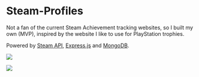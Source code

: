 # Steam-Profiles
Not a fan of the current Steam Achievement tracking websites, so I built my own (MVP), inspired by the website I like to use for PlayStation trophies.

Powered by [Steam API](https://github.com/xDimGG/node-steamapi), [Express.js](https://github.com/expressjs/express) and [MongoDB](https://github.com/mongodb/mongo). 

![](https://i.imgur.com/gmgLTLL.png)

![](https://i.imgur.com/KpJnEtR.png)
